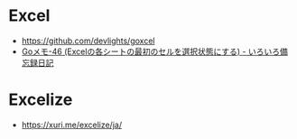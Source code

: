 # Excel
- https://github.com/devlights/goxcel
- [Goメモ-46 (Excelの各シートの最初のセルを選択状態にする) - いろいろ備忘録日記](https://devlights.hatenablog.com/entry/2020/02/09/203245)
# Excelize
- https://xuri.me/excelize/ja/

